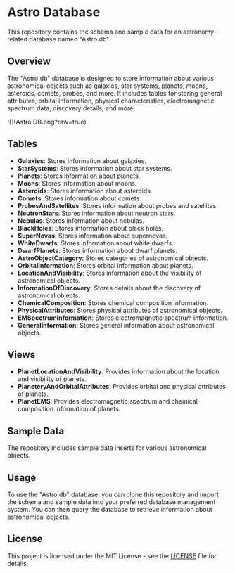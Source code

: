 # Astro Database

This repository contains the schema and sample data for an astronomy-related database named "Astro.db".

## Overview

The "Astro.db" database is designed to store information about various astronomical objects such as galaxies, star systems, planets, moons, asteroids, comets, probes, and more. It includes tables for storing general attributes, orbital information, physical characteristics, electromagnetic spectrum data, discovery details, and more.

![](Astro DB.png?raw=true)

## Tables

- **Galaxies**: Stores information about galaxies.
- **StarSystems**: Stores information about star systems.
- **Planets**: Stores information about planets.
- **Moons**: Stores information about moons.
- **Asteroids**: Stores information about asteroids.
- **Comets**: Stores information about comets.
- **ProbesAndSatellites**: Stores information about probes and satellites.
- **NeutronStars**: Stores information about neutron stars.
- **Nebulas**: Stores information about nebulas.
- **BlackHoles**: Stores information about black holes.
- **SuperNovas**: Stores information about supernovas.
- **WhiteDwarfs**: Stores information about white dwarfs.
- **DwarfPlanets**: Stores information about dwarf planets.
- **AstroObjectCategory**: Stores categories of astronomical objects.
- **OrbitalInformation**: Stores orbital information about planets.
- **LocationAndVisibility**: Stores information about the visibility of astronomical objects.
- **InformationOfDiscovery**: Stores details about the discovery of astronomical objects.
- **ChemicalComposition**: Stores chemical composition information.
- **PhysicalAttributes**: Stores physical attributes of astronomical objects.
- **EMSpectrumInformation**: Stores electromagnetic spectrum information.
- **GeneralInformation**: Stores general information about astronomical objects.

## Views

- **PlanetLocationAndVisibility**: Provides information about the location and visibility of planets.
- **PlaneteryAndOrbitalAttributes**: Provides orbital and physical attributes of planets.
- **PlanetEMS**: Provides electromagnetic spectrum and chemical composition information of planets.

## Sample Data

The repository includes sample data inserts for various astronomical objects.

## Usage

To use the "Astro.db" database, you can clone this repository and import the schema and sample data into your preferred database management system. You can then query the database to retrieve information about astronomical objects.

## License

This project is licensed under the MIT License - see the [LICENSE](LICENSE) file for details.

